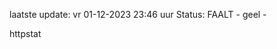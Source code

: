 laatste update: 
vr 01-12-2023 23:46   uur 
Status: FAALT - geel - 
<div class="service Y">httpstat</div>